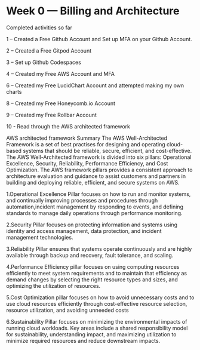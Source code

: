 # Week 0 — Billing and Architecture


Completed activities so far

1 – Created a Free Github Account and Set up MFA on your Github Account.

2 – Created a Free Gitpod Account

3 – Set up Github Codespaces

4 – Created my Free AWS Account and MFA

6 – Created my Free LucidChart Account and attempted making my own charts

8 – Created my Free Honeycomb.io Account

9 – Created my Free Rollbar Account

10 - Read through the AWS architected framework 

AWS architected framework Summary
The AWS Well-Architected Framework is a set of best practises for designing and operating cloud-based systems that  should be reliable, secure, efficient, and cost-effective.
The  AWS Well-Architected framework is divided into six pillars: Operational Excellence, Security, Reliability, Performance Efficiency, and Cost Optimization. The AWS framework  pillars provides a consistent approach to architecture evaluation and guidance to assist customers and partners in building and deploying reliable, efficient, and secure systems on AWS.

1.Operational Excellence Pillar focuses on how to run and monitor systems, and continually improving processes and procedures through automation,incident management by responding to events, and defining standards to manage daily operations through performance monitoring.

2.Security Pillar focuses on protecting information and systems using identity and access management, data protection, and incident management technologies.

3.Reliability Pillar ensures that systems operate continuously and are highly available through backup and recovery, fault tolerance, and scaling.

4.Performance Efficiency pillar focuses on using computing resources efficiently to meet system requirements and to maintain that efficiency as demand changes by selecting the right resource types and sizes, and optimizing the utilization of resources.

5.Cost Optimization pillar focuses on how to avoid unnecessary costs and to use cloud resources efficiently through cost-effective resource selection, resource utilization, and avoiding unneeded costs

6.Sustainability Pillar focuses on minimizing the environmental impacts of running cloud workloads. Key areas include a shared responsibility model for sustainability, understanding impact, and maximizing utilization to minimize required resources and reduce downstream impacts. 



